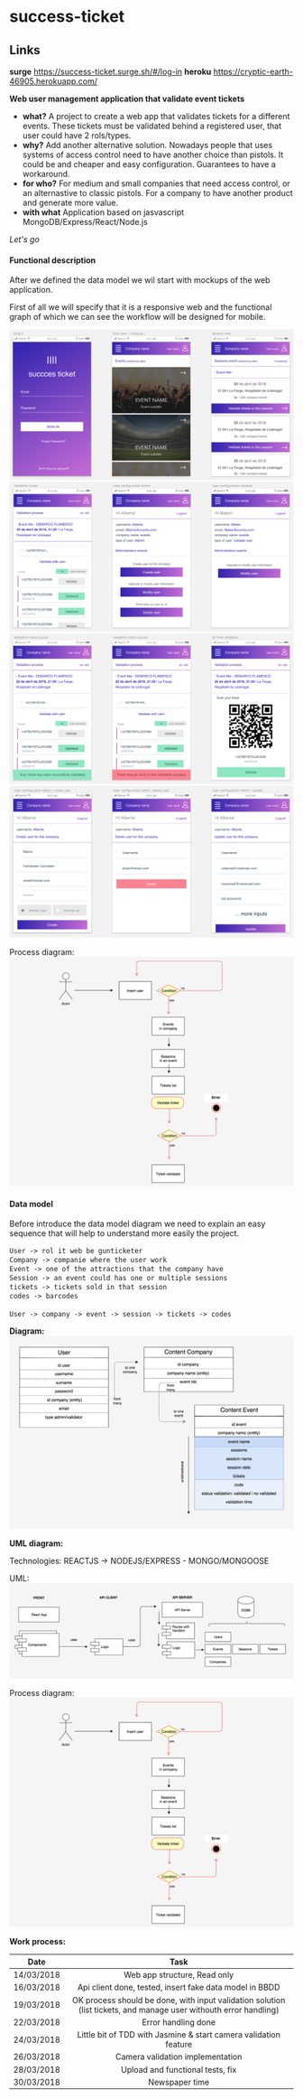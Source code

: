 # success-ticket

## Links

**surge**
https://success-ticket.surge.sh/#/log-in
**heroku**
https://cryptic-earth-46905.herokuapp.com/

**Web user management application that validate event tickets**

- **what?**
A project to create a web app that validates tickets for a different events.
These tickets must be validated behind a registered user, that user could have 2 rols/types.
- **why?**
Add another alternative solution.
Nowadays people that uses systems of access control need to have another choice than pistols.
It could be and cheaper and easy configuration.
Guarantees to have a workaround.
- **for who?**
For medium and small companies that need access control, or an alternastive to classic pistols.
For a company to have another product and generate more value.
- **with what**
Application based on jasvascript
MongoDB/Express/React/Node.js

_Let's go_

#### Functional description
After we defined the data model we wil start with mockups of the web application.

First of all we will specify that it is a responsive web and the functional graph of which we can see the workflow will be designed for mobile. 

![graphic_functional](https://github.com/cdemiguel/succes-ticket/blob/develop/git-images/02_insertuser.png)
![graphic_functional](https://github.com/cdemiguel/succes-ticket/blob/develop/git-images/03_validate.png)
![graphic_functional](https://github.com/cdemiguel/succes-ticket/blob/develop/git-images/04_validate.png)
![graphic_functional](https://github.com/cdemiguel/succes-ticket/blob/develop/git-images/05_user_actions.png)

Process diagram:
![Process](https://github.com/cdemiguel/succes-ticket/blob/develop/git-images/process.png)

#### Data model
Before introduce the data model diagram we need to explain an easy sequence that will help to understand more easily the project.
``` 
User -> rol it web be gunticketer
Company -> companie where the user work
Event -> one of the attractions that the company have
Session -> an event could has one or multiple sessions
tickets -> tickets sold in that session
codes -> barcodes

User -> company -> event -> session -> tickets -> codes
``` 

**Diagram:**
![dataModel](https://github.com/cdemiguel/succes-ticket/blob/develop/git-images/data-model.png)



**UML diagram:**

Technologies:
REACTJS -> NODEJS/EXPRESS - MONGO/MONGOOSE

UML:
![UML](https://github.com/cdemiguel/succes-ticket/blob/develop/git-images/uml.png)

Process diagram:
![Process](https://github.com/cdemiguel/succes-ticket/blob/develop/git-images/process.png)

**Work process:**

| Date          | Task      
| ------------- |:-------------:| 
| 14/03/2018      | Web app structure, Read only | 
| 16/03/2018      | Api client done, tested, insert fake data model in BBDD |   
| 19/03/2018 | OK process should be done, with input validation solution (list tickets, and manage user withouth error handling) |   
| 22/03/2018 | Error handling done |   
| 24/03/2018 | Little bit of TDD with Jasmine & start camera validation feature |   
| 26/03/2018 | Camera validation implementation |
| 28/03/2018 | Upload and functional tests, fix |    
| 30/03/2018 | Newspaper time |    


